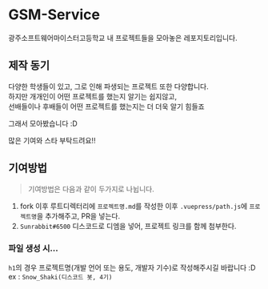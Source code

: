 # GSM-Service
광주소프트웨어마이스터고등학교 내 프로젝트들을 모아놓은 레포지토리입니다.  

## 제작 동기
다양한 학생들이 있고, 그로 인해 파생되는 프로젝트 또한 다양합니다.  
하지만 개개인이 어떤 프로젝트를 했는지 알기는 쉽지않고,  
선배들이나 후배들이 어떤 프로젝트를 했는지는 더 더욱 알기 힘들죠  

그래서 모아봤습니다 :D

많은 기여와 스타 부탁드려요!!

## 기여방법
> 기여방법은 다음과 같이 두가지로 나뉩니다.
1. fork 이후 루트디렉터리에 `프로젝트명.md`를 작성한 이후 `.vuepress/path.js`에 `프로젝트명`을 추가해주고, PR을 넣는다.
2. `Sunrabbit#6500` 디스코드로 디엠을 넣어, 프로젝트 링크를 함께 첨부한다.

### 파일 생성 시...
`h1`의 경우 프로젝트명(개발 언어 또는 용도, 개발자 기수)로 작성해주시길 바랍니다 :D  
ex : `Snow_Shaki(디스코드 봇, 4기)`  
<comment />
